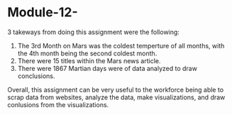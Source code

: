 # Module-12-
3 takeways from doing this assignment were the following:

  1. The 3rd Month on Mars was the coldest temperture of all months, with the 4th month being the second coldest month. 
  2. There were 15 titles within the Mars news article.
  3. There were 1867 Martian days were of data analyzed to draw conclusions.

Overall, this assignment can be very useful to the workforce being able to scrap data from websites, analyze the data, make visualizations, and draw conlusions from the visualizations. 
